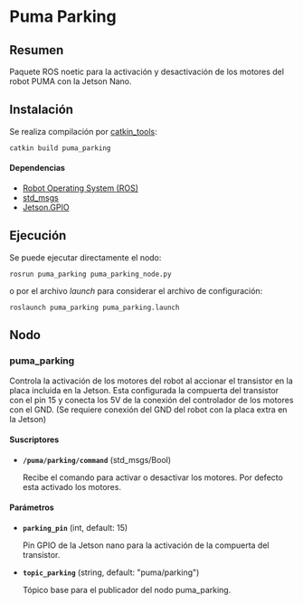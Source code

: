 # Puma Parking

## Resumen

Paquete ROS noetic para la activación y desactivación de los motores del robot PUMA con la Jetson Nano.

## Instalación

Se realiza compilación por [catkin_tools](https://catkin-tools.readthedocs.io/en/latest/):

    catkin build puma_parking

#### Dependencias

- [Robot Operating System (ROS)](http://wiki.ros.org)
- [std_msgs](http://wiki.ros.org/std_msgs)
- [Jetson.GPIO](https://github.com/NVIDIA/jetson-gpio)

## Ejecución

Se puede ejecutar directamente el nodo:

    rosrun puma_parking puma_parking_node.py

o por el archivo _launch_ para considerar el archivo de configuración:

    roslaunch puma_parking puma_parking.launch

## Nodo

### puma_parking

Controla la activación de los motores del robot al accionar el transistor en la placa incluida en la Jetson. Esta configurada la compuerta del transistor con el pin 15 y conecta los 5V de la conexión del controlador de los motores con el GND. (Se requiere conexión del GND del robot con la placa extra en la Jetson)

#### Suscriptores

- **`/puma/parking/command`** (std_msgs/Bool)

  Recibe el comando para activar o desactivar los motores. Por defecto esta activado los motores.

#### Parámetros

- **`parking_pin`** (int, default: 15)

  Pin GPIO de la Jetson nano para la activación de la compuerta del transistor.

- **`topic_parking`** (string, default: "puma/parking")

  Tópico base para el publicador del nodo puma_parking.
